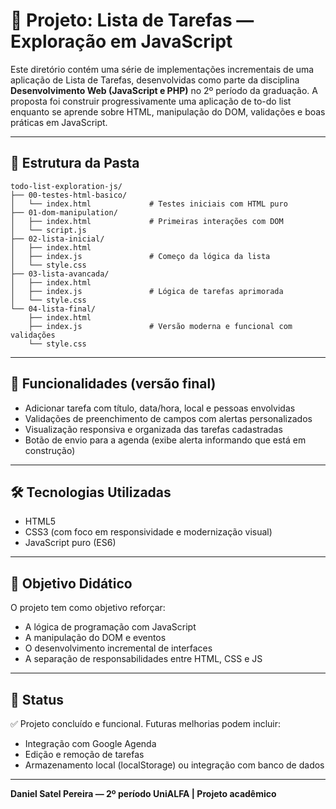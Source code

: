 # 📝 Projeto: Lista de Tarefas — Exploração em JavaScript

Este diretório contém uma série de implementações incrementais de uma aplicação de Lista de Tarefas, desenvolvidas como parte da disciplina **Desenvolvimento Web (JavaScript e PHP)** no 2º período da graduação. A proposta foi construir progressivamente uma aplicação de to-do list enquanto se aprende sobre HTML, manipulação do DOM, validações e boas práticas em JavaScript.

---

## 📂 Estrutura da Pasta

```
todo-list-exploration-js/
├── 00-testes-html-basico/
│   └── index.html             # Testes iniciais com HTML puro
├── 01-dom-manipulation/
│   ├── index.html             # Primeiras interações com DOM
│   └── script.js
├── 02-lista-inicial/
│   ├── index.html
│   ├── index.js               # Começo da lógica da lista
│   └── style.css
├── 03-lista-avancada/
│   ├── index.html
│   ├── index.js               # Lógica de tarefas aprimorada
│   └── style.css
└── 04-lista-final/
    ├── index.html
    ├── index.js               # Versão moderna e funcional com validações
    └── style.css
```

---

## 🚀 Funcionalidades (versão final)

- Adicionar tarefa com título, data/hora, local e pessoas envolvidas
- Validações de preenchimento de campos com alertas personalizados
- Visualização responsiva e organizada das tarefas cadastradas
- Botão de envio para a agenda (exibe alerta informando que está em construção)

---

## 🛠️ Tecnologias Utilizadas

- HTML5
- CSS3 (com foco em responsividade e modernização visual)
- JavaScript puro (ES6)

---

## 🎯 Objetivo Didático

O projeto tem como objetivo reforçar:

- A lógica de programação com JavaScript
- A manipulação do DOM e eventos
- O desenvolvimento incremental de interfaces
- A separação de responsabilidades entre HTML, CSS e JS

---

## 📌 Status

✅ Projeto concluído e funcional. Futuras melhorias podem incluir:

- Integração com Google Agenda
- Edição e remoção de tarefas
- Armazenamento local (localStorage) ou integração com banco de dados

---

**Daniel Satel Pereira — 2º período UniALFA | Projeto acadêmico**